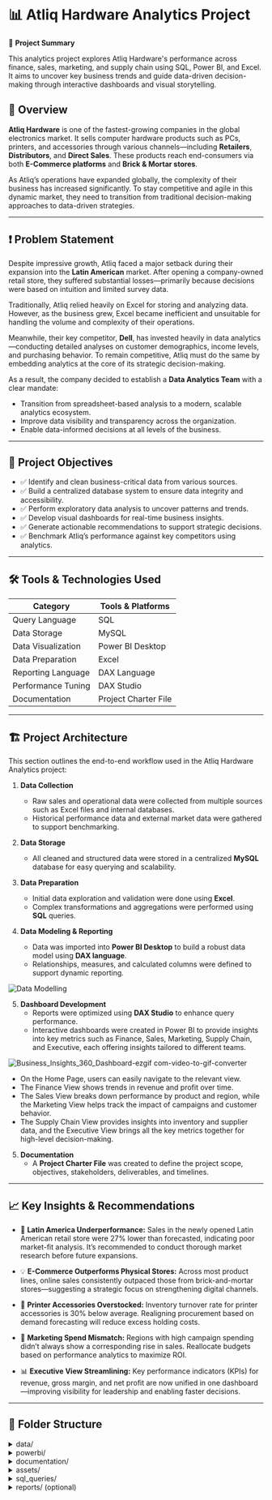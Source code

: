 # 📊 Atliq Hardware Analytics Project

🎯 **Project Summary**

This analytics project explores Atliq Hardware's performance across finance, sales, marketing, and supply chain using SQL, Power BI, and Excel. It aims to uncover key business trends and guide data-driven decision-making through interactive dashboards and visual storytelling.

## 📁 Overview

**Atliq Hardware** is one of the fastest-growing companies in the global electronics market. It sells computer hardware products such as PCs, printers, and accessories through various channels—including **Retailers**, **Distributors**, and **Direct Sales**. These products reach end-consumers via both **E-Commerce platforms** and **Brick & Mortar stores**.

As Atliq’s operations have expanded globally, the complexity of their business has increased significantly. To stay competitive and agile in this dynamic market, they need to transition from traditional decision-making approaches to data-driven strategies.

---

## ❗ Problem Statement

Despite impressive growth, Atliq faced a major setback during their expansion into the **Latin American** market. After opening a company-owned retail store, they suffered substantial losses—primarily because decisions were based on intuition and limited survey data.

Traditionally, Atliq relied heavily on Excel for storing and analyzing data. However, as the business grew, Excel became inefficient and unsuitable for handling the volume and complexity of their operations.

Meanwhile, their key competitor, **Dell**, has invested heavily in data analytics—conducting detailed analyses on customer demographics, income levels, and purchasing behavior. To remain competitive, Atliq must do the same by embedding analytics at the core of its strategic decision-making.

As a result, the company decided to establish a **Data Analytics Team** with a clear mandate:
- Transition from spreadsheet-based analysis to a modern, scalable analytics ecosystem.
- Improve data visibility and transparency across the organization.
- Enable data-informed decisions at all levels of the business.

---

## 🎯 Project Objectives

- ✅ Identify and clean business-critical data from various sources.
- ✅ Build a centralized database system to ensure data integrity and accessibility.
- ✅ Perform exploratory data analysis to uncover patterns and trends.
- ✅ Develop visual dashboards for real-time business insights.
- ✅ Generate actionable recommendations to support strategic decisions.
- ✅ Benchmark Atliq’s performance against key competitors using analytics.

---

## 🛠️ Tools & Technologies Used

| Category             | Tools & Platforms                         |
|----------------------|--------------------------------------------|
| Query Language       | SQL                                        |
| Data Storage         | MySQL                                      |
| Data Visualization   | Power BI Desktop                           |
| Data Preparation     | Excel                                      |
| Reporting Language   | DAX Language                               |
| Performance Tuning   | DAX Studio                                 |
| Documentation        | Project Charter File                       |

---

## 🏗️ Project Architecture

This section outlines the end-to-end workflow used in the Atliq Hardware Analytics project:

1. **Data Collection**
   - Raw sales and operational data were collected from multiple sources such as Excel files and internal databases.
   - Historical performance data and external market data were gathered to support benchmarking.

2. **Data Storage**
   - All cleaned and structured data were stored in a centralized **MySQL** database for easy querying and scalability.

3. **Data Preparation**
   - Initial data exploration and validation were done using **Excel**.
   - Complex transformations and aggregations were performed using **SQL** queries.

4. **Data Modeling & Reporting**
   - Data was imported into **Power BI Desktop** to build a robust data model using **DAX language**.
   - Relationships, measures, and calculated columns were defined to support dynamic reporting.
     
![Data Modelling](https://github.com/user-attachments/assets/8a0124a4-c7de-4d3f-b31a-1d4c45a2b01a)

5. **Dashboard Development** 
   - Reports were optimized using **DAX Studio** to enhance query performance.
   - Interactive dashboards were created in Power BI to provide insights into key metrics such as Finance, Sales, Marketing, Supply Chain, and Executive, each offering insights tailored to different teams.

![Business_Insights_360_Dashboard-ezgif com-video-to-gif-converter](https://github.com/user-attachments/assets/ed43abec-9ba9-4add-a6a6-796bddc438f8)

   - On the Home Page, users can easily navigate to the relevant view.
   - The Finance View shows trends in revenue and profit over time.
   - The Sales View breaks down performance by product and region, while the Marketing View helps track the impact of campaigns and customer behavior.
   - The Supply Chain View provides insights into inventory and supplier data, and the Executive View brings all the key metrics together for high-level decision-making.


5. **Documentation**
   - A **Project Charter File** was created to define the project scope, objectives, stakeholders, deliverables, and timelines.

---

## 📈 Key Insights & Recommendations

- 🔻 **Latin America Underperformance:** Sales in the newly opened Latin American retail store were 27% lower than forecasted, indicating poor market-fit analysis. It’s recommended to conduct thorough market research before future expansions.

- 💡 **E-Commerce Outperforms Physical Stores:** Across most product lines, online sales consistently outpaced those from brick-and-mortar stores—suggesting a strategic focus on strengthening digital channels.

- 🛒 **Printer Accessories Overstocked:** Inventory turnover rate for printer accessories is 30% below average. Realigning procurement based on demand forecasting will reduce excess holding costs.

- 📢 **Marketing Spend Mismatch:** Regions with high campaign spending didn’t always show a corresponding rise in sales. Reallocate budgets based on performance analytics to maximize ROI.

- 📊 **Executive View Streamlining:** Key performance indicators (KPIs) for revenue, gross margin, and net profit are now unified in one dashboard—improving visibility for leadership and enabling faster decisions.

---

## 📂 Folder Structure

<details>
  <summary>data/</summary>

  - <code>raw/</code> — Original data files (CSV, Excel) collected from various sources.  
  - <code>cleaned/</code> — Cleaned and processed datasets ready for analysis.  
</details>

<details>
  <summary>powerbi/</summary>

  - <code>dashboard.pbix</code> — Main Power BI dashboard file for visualization and reporting.  
</details>

<details>
  <summary>documentation/</summary>

  - <code>Project_Charter.pdf</code> — Defines project scope, objectives, and deliverables.  
  - <code>Screenshots/</code> — Images and GIFs of dashboards and reports.  
</details>

<details>
  <summary>assets/</summary>

  - <code>Dashboard_GIF.gif</code> — Animated GIF preview of the Power BI dashboard in action.  
</details>

<details>
  <summary>sql_queries/</summary>

  - SQL scripts used for data cleaning, transformation, and exploratory analysis.  
</details>

<details>
  <summary>reports/ (optional)</summary>

  - Exported reports (PDF, PPT) for stakeholder presentations and summaries.  
</details>
